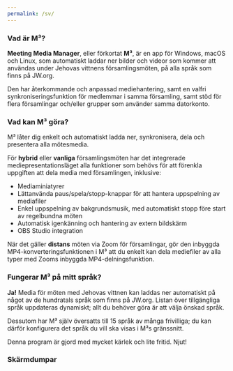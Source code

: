 ```yaml
---
permalink: /sv/
---
```

  
### Vad är M³?

**Meeting Media Manager**, eller förkortat **M³**, är en app för Windows, macOS och Linux, som automatiskt laddar ner bilder och videor som kommer att användas under Jehovas vittnens församlingsmöten, på alla språk som finns på JW.org.

Den har återkommande och anpassad mediehantering, samt en valfri synkroniseringsfunktion för medlemmar i samma församling, samt stöd för flera församlingar och/eller grupper som använder samma datorkonto.

### Vad kan M³ göra?

M³ låter dig enkelt och automatiskt ladda ner, synkronisera, dela och presentera alla mötesmedia.

För **hybrid** eller **vanliga** församlingsmöten har det integrerade mediepresentationsläget alla funktioner som behövs för att förenkla uppgiften att dela media med församlingen, inklusive:

- Mediaminiatyrer
- Lättanvända paus/spela/stopp-knappar för att hantera uppspelning av mediafiler
- Enkel uppspelning av bakgrundsmusik, med automatiskt stopp före start av regelbundna möten
- Automatisk igenkänning och hantering av extern bildskärm
- OBS Studio integration

När det gäller **distans** möten via Zoom för församlingar, gör den inbyggda MP4-konverteringsfunktionen i M³ att du enkelt kan dela mediefiler av alla typer med Zooms inbyggda MP4-delningsfunktion.

### Fungerar M³ på mitt språk?

**Ja!** Media för möten med Jehovas vittnen kan laddas ner automatiskt på något av de hundratals språk som finns på JW.org. Listan över tillgängliga språk uppdateras dynamiskt; allt du behöver göra är att välja önskad språk.

Dessutom har M³ själv översatts till 15 språk av många frivilliga; du kan därför konfigurera det språk du vill ska visas i M³s gränssnitt.

Denna program är gjord med mycket kärlek och lite fritid. Njut!

### Skärmdumpar
